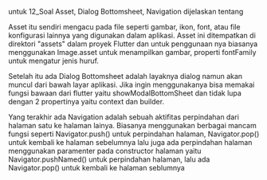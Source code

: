 untuk 12_Soal Asset, Dialog Bottomsheet, Navigation dijelaskan tentang 

Asset itu sendiri mengacu pada file seperti gambar, ikon, font, atau file konfigurasi lainnya yang digunakan dalam aplikasi. Asset ini ditempatkan di direktori "assets" dalam proyek Flutter dan
untuk penggunaan nya biasanya menggunakan  Image.asset untuk menampilkan gambar, properti fontFamily untuk mengatur jenis huruf.

Setelah itu ada Dialog Bottomsheet adalah layaknya dialog namun akan muncul dari bawah layar aplikasi. 
Jika ingin menggunakanya bisa memakai fungsi bawaan dari flutter yaitu showModalBottomSheet dan tidak lupa dengan 2 propertinya yaitu context dan builder.

Yang terakhir ada Navigation adalah sebuah aktifitas perpindahan dari halaman satu ke halaman lainya. Biasanya menggunakan berbagai mancam fungsi seperti 
Navigator.push() untuk perpindahan halaman, Navigator.pop() untuk kembali ke halaman sebelumnya lalu juga ada perpindahan halaman menggunakan paramenter pada constructor halaman yaitu 
Navigator.pushNamed() untuk perpindahan halaman, lalu ada Navigator.pop() untuk kembali ke halaman seblumnya